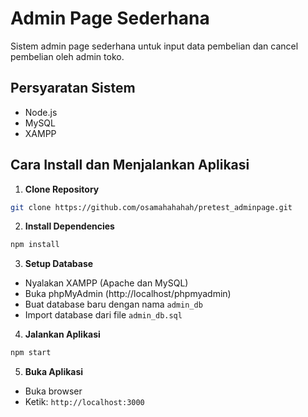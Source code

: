 # Admin Page Sederhana

Sistem admin page sederhana untuk input data pembelian dan cancel pembelian oleh admin toko.

## Persyaratan Sistem
- Node.js
- MySQL
- XAMPP

## Cara Install dan Menjalankan Aplikasi

1. **Clone Repository**
```bash
git clone https://github.com/osamahahahah/pretest_adminpage.git

```

2. **Install Dependencies**
```bash
npm install
```

3. **Setup Database**
- Nyalakan XAMPP (Apache dan MySQL)
- Buka phpMyAdmin (http://localhost/phpmyadmin)
- Buat database baru dengan nama `admin_db`
- Import database dari file `admin_db.sql`

4. **Jalankan Aplikasi**
```bash
npm start
```

5. **Buka Aplikasi**
- Buka browser
- Ketik: `http://localhost:3000`


